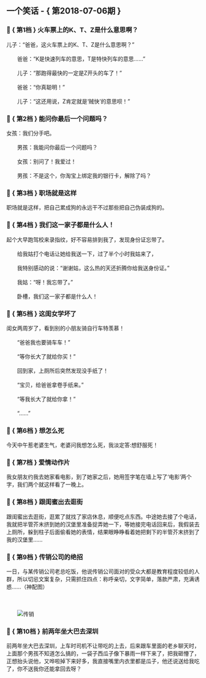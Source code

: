 ## 一个笑话 - { 第2018-07-06期 }
</hr>

### :jack_o_lantern: { 第1档 } 火车票上的K、T、Z是什么意思啊？
儿子：“爸爸，这火车票上的K、T、Z是什么意思啊？”<br/><br/>　　爸爸：“K是快速列车的意思，T是特快列车的意思……”<br/><br/>　　儿子：“那跑得最快的一定是Z开头的车了！”<br/><br/>　　爸爸：“你真聪明！”<br/><br/>　　儿子：“这还用说，Z肯定就是‘贼快’的意思呗！”


### :jack_o_lantern: { 第2档 } 能问你最后一个问题吗？
女孩：我们分手吧。<br/><br/>　　男孩：我能问你最后一个问题吗？<br/><br/>　　女孩：别问了！我爱过！<br/><br/>　　男孩：不是这个，你淘宝上绑定我的银行卡，解除了吗？


### :jack_o_lantern: { 第3档 } 职场就是这样
职场就是这样，把自己累成狗的永远干不过那些把自己伪装成狗的。


### :jack_o_lantern: { 第4档 } 我们这一家子都是什么人！
起个大早跑驾校来录指纹，好不容易排到我了，发现身份证忘带了。<br/><br/>　　给我姑打个电话让她给我送一下，过了半个小时我姑来了，<br/><br/>　　我特别感动的说：“谢谢姑，这么热的天还折腾你给我送身份证。”<br/><br/>　　我姑：“呀！我忘带了。”<br/><br/>　　卧槽，我们这一家子都是什么人！


### :jack_o_lantern: { 第5档 } 这闺女学坏了
闺女两周岁了，看到别的小朋友骑自行车特羡慕！<br/><br/>　　“爸爸我也要骑车车！”<br/><br/>　　“等你长大了就给你买！”<br/><br/>　　回到家，上厕所后突然发现没手纸了！<br/><br/>　　“宝贝，给爸爸拿卷手纸来。”<br/><br/>　　“等我长大了就给你拿！”<br/><br/>　　“……”


### :jack_o_lantern: { 第6档 } 想怎么死
今天中午惹老婆生气，老婆问我想怎么死，我淡定答:想舒服死！


### :jack_o_lantern: { 第7档 } 爱情动作片
我女朋友约我去她家看电影，到了她家之后，她用签字笔在墙上写了‘电影’两个字，我们两个就这样看了一晚上。


### :jack_o_lantern: { 第8档 } 跟闺蜜出去逛街
跟闺蜜出去逛街，逛累了就找了家店休息，顺便吃点东西。中途她去接了个电话，我就把半管芥末挤到她的汉堡里准备捉弄她一下，等她接完电话回来后，我假装去上厕所，躲到柱子后面偷看她的表情，结果眼睁睁看着她把剩下的半管芥末挤到了我的汉堡里……


### :jack_o_lantern: { 第9档 } 传销公司的绝招
一日，与某传销公司老总吃饭，他说传销公司面对的受众大都是教育程度较低的人群，所以切忌文案复杂，只需抓住四点：称呼亲切，文字简单，落款严肃，充满诱惑……（神配图）<br/><br/><br/><br/>　　<img src=http://down.laifudao.com/wangwen/x/54746_1.jpg alt=传销 /><br/>


### :jack_o_lantern: { 第10档 } 前两年坐大巴去深圳
前两年坐大巴去深圳，上车时司机不让带吃的上去，后来跟车里面的老乡聊天时，上面那个男孩不知道怎么搞的，一袋子西瓜子像下暴雨一样下来了，把我砸懵了，正想抬头说他，又哗啦掉下来好多，我直接嘴里内衣里都是瓜子，他还说送给我吃了，你不送我你还能拿回去呀？

